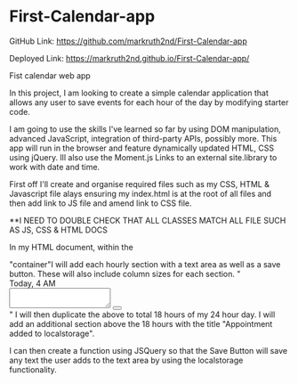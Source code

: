 # First-Calendar-app

GitHub Link: https://github.com/markruth2nd/First-Calendar-app

Deployed Link: https://markruth2nd.github.io/First-Calendar-app/

Fist calendar web app

 In this project, I am looking to create a simple calendar application that allows any user to save events for each hour of the day by modifying starter code.

 I am going to use the skills I've learned so far by using DOM manipulation, advanced JavaScript, integration of third-party APIs, possibly more. This app will run in the browser and feature dynamically updated HTML, CSS using jQuery. Ill also use the Moment.js Links to an external site.library to work with date and time.

 First off I'll create and organise required files such as my CSS, HTML & Javascript file alays ensuring my index.html is at the root of all files and then add link to JS file and amend link to CSS file.

 **I NEED TO DOUBLE CHECK THAT ALL CLASSES MATCH ALL FILE SUCH AS JS, CSS & HTML DOCS

 In my HTML document, within the <div> "container"I will add each hourly section with a text area as well as a save button. These will also include column sizes for each section.
 " <section id="hour-0" class="row time-block">
        <section class="col-md-2 hour">
          Today, 4 AM
        </section>
        <textarea class="col-md-9 description"></textarea>
        <button class="btn saveBtn col-md-1"><i class="fas fa-save"></i></button>
      </section> "
I will then duplicate the above to total 18 hours of my 24 hour day. I will add an additional section above the 18 hours with the title "Appointment added to localstorage".

I can then create a function using JSQuery so that the Save Button will save any text the user adds to the text area by using the localstorage functionality. 